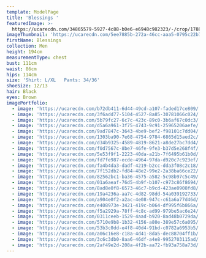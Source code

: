 ```yaml
---
template: ModelPage
title: 'Blessings '
featuredImage: >-
  https://ucarecdn.com/34865579-5927-4c88-b0e6-e6948c982323/-/crop/1788x939/0,408/-/preview/
imageThumbnail: 'https://ucarecdn.com/5ee7885b-272a-46cc-aaa5-0795c22b7c29/'
firstName: Blessings
collection: Men
height: 194cm
measurementType: chest
bust: 111cm
waist: 86cm
hips: 114cm
size: 'Shirt: L/XL   Pants: 34/36'
shoeSize: 12/13
hair: Black
eyes: Brown
imagePortfolio:
  - image: 'https://ucarecdn.com/b72db411-6d44-49cd-a107-faded17ce809/'
  - image: 'https://ucarecdn.com/3f6add77-5104-4527-8a85-30781066c024/'
  - image: 'https://ucarecdn.com/5b79fc27-6c7c-423c-89c0-3b6af67c0dc3/'
  - image: 'https://ucarecdn.com/d5a6a961-3f75-4743-9c91-25965206aefe/'
  - image: 'https://ucarecdn.com/9ad7847c-3643-4be9-bef2-f98101c7dd04/'
  - image: 'https://ucarecdn.com/1303ba90-7e68-4754-9784-6865d15aed2c/'
  - image: 'https://ucarecdn.com/d34b9325-4589-4819-8621-a8de27bc7dd4/'
  - image: 'https://ucarecdn.com/f0d7567c-8be7-46fe-9fe3-b37d5e268f4f/'
  - image: 'https://ucarecdn.com/5e53f9f1-2223-40da-a21b-7f6495b61b0d/'
  - image: 'https://ucarecdn.com/fd7fe987-ecde-4964-97da-d920c7c923ef/'
  - image: 'https://ucarecdn.com/fa4b4da3-dadf-4219-b2cc-dda3f08c2c18/'
  - image: 'https://ucarecdn.com/7f152db2-fd84-48e2-99e2-2a38ba66ce22/'
  - image: 'https://ucarecdn.com/82562bc1-ba36-4575-a582-5c98b97c5c49/'
  - image: 'https://ucarecdn.com/01a6aeaf-76d5-4b9f-b107-c973c86f8694/'
  - image: 'https://ucarecdn.com/8ad8e0f8-6573-46c7-b9cd-423ae0908fd8/'
  - image: 'https://ucarecdn.com/19a4236a-aa7c-4d82-98dd-54a039192733/'
  - image: 'https://ucarecdn.com/a904e0f2-a2ac-4e08-947c-c61a6a77d46d/'
  - image: 'https://ucarecdn.com/e408973e-3421-419c-b064-df995f6b866a/'
  - image: 'https://ucarecdn.com/f5a2929a-78ff-4c8c-ad99-979be5ac6e24/'
  - image: 'https://ucarecdn.com/0311ceeb-1529-4aad-b920-8ad48b0729da/'
  - image: 'https://ucarecdn.com/5710e9b8-1b32-4156-a80e-389e57c6a095/'
  - image: 'https://ucarecdn.com/53b3c0dd-e4f8-40d4-91bd-c0782a6953b5/'
  - image: 'https://ucarecdn.com/a06c16e8-c18a-4d41-8da5-dec88704ff1b/'
  - image: 'https://ucarecdn.com/3c6c3db0-8aa6-46df-a4e8-9952703115ad/'
  - image: 'https://ucarecdn.com/2af49e2d-208a-4f2b-aa72-fb93a758a73d/'
---
```



